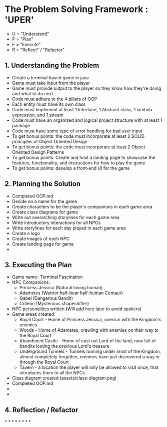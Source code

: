 <h1>The Problem Solving Framework : 'UPER'</h1>

* U = "Understand"
* P = "Plan"
* E = "Execute"
* R = "Reflect" / "Refactor"

<h2>1. Understanding the Problem</h2>

* Create a terminal based game in java
* Game must take input from the player
* Game must provide output to the player so they know how they're doing and what to do next
* Code must adhere to the 4 pillars of OOP
* Each entity must have its own class
* Code must Implement at least 1 Interface, 1 Abstract class, 1 lambda expression, and 1 stream
* Code must have an organized and logical project structure with at least 1 package
* Code must have some type of error handling for bad user input
* To get bonus points: the code must incorporate at least 2 SOLID principles of Object Oriented Design 
* To get bonus points: the code must incorporate at least 2 Object Oriented Design Patterns
* To get bonus points: Create and host a landing page to showcase the features, functionality, and instructions for how to play the game
* To get bonus points: develop a front-end UI for the game

<h2>
    2. Planning the Solution
</h2>

* Completed OOP.md
* Decide on a name for the game
* Create characters to be the player's companions in each game area
* Create class diagrams for game
* Write out overarching storylines for each game area
* Write introductory interactions for all NPCs
* Write storylines for each day played in each game area
* Create a logo
* Create images of each NPC
* Create landing page for game
* 

<h2>
    3. Executing the Plan
</h2>

* Game name- Terminal Fascination
* NPC Companions:
    - Princess Jessica (Natural loving human)
    - Adametes (Warrior half-bear half-human Centaur)
    - Gabel (Dangerous Bandit)
    - Criteon (Mysterious shapeshifter)
* NPC personalities written (Will add here later to avoid spoilers)
* Game areas created:
    - Royal Court - Home of Princess Jessica, overrun with the Kingdom's enemies
    - Woods - Home of Adametes, crawling with enemies on their way to the Royal Court
    - Abandoned Castle - Home of cast out Lord of the land, now full of bandits looting the previous Lord's treasure
    - Underground Tunnels - Tunnels running under most of the Kingdom, almost completely forgotten, enemies have just discovered a way in through the Royal Court
    - Tavern - a location the player will only be allowed to visit once, that introduces them to all the NPCs
* Class diagram created (assets/class-diagram.png)
* Completed OOP.md
*
*

<h2>
    4. Reflection / Refactor
</h2>
*
*
*
*
*
*
*
*
